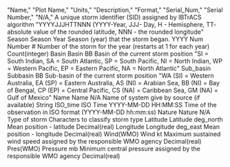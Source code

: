 "Name,"	"Plot Name,"	"Units,"	"Description,"	"Format,"
"Serial_Num,"	"Serial Number,"	"N/A,"	A unique storm identifier (SID) assigned by IBTrACS algorithm	"YYYYJJJHTTNNN (YYYY-Year, JJJ- Day, H - Hemisphere, TT- absolute value of the rounded latitude, NNN - the rounded longitude"
Season	Season	Year	Season (year) that the storm began.	YYYY
Num	Number 	#	Number of the storm for the year (restarts at 1 for each year)	Count(integer)
Basin	Basin	BB	Basin of the current storm position	"SI = South Indian, SA = South Atlantic, SP = South Pacific, NI = North Indian, WP = Western Pacific, EP = Eastern Pacific, NA =	North Atlantic"
Sub_basin	Subbasin	BB	Sub-basin of the current storm position	"WA (SI) = Western Australia, EA (SP) = Eastern Australia, AS (NI) = Arabian Sea, BB (NI) = Bay of Bengal, CP (EP) = Central Pacific, CS (NA) = Caribbean Sea, GM (NA) = Gulf of Mexico"
Name	Name	N/A	Name of system give by source (if available)	String
ISO_time	ISO Time	YYYY-MM-DD HH:MM:SS	Time of the observation in ISO format 	(YYYY-MM-DD hh:mm:ss)
Nature	Nature	N/A	Type of storm	Characters to classify storm type
Latitude	Latitude	deg_north	Mean position - latitude 	Decimal(real)
Longitude	Longitude	deg_east	Mean position - longitude	Decimal(real)
Wind(WMO)	Wind	kt	Maximum sustained wind speed assigned by the responsible WMO agency	Decimal(real)
Pres(WMO)	Pressure	mb	Minimum central pressure assigned by the responsible WMO agency	Decimal(real)